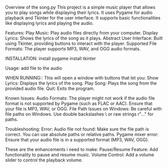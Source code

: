 Overview of the song.py
This project is a simple music player that allows you to play songs while displaying their lyrics. It uses Pygame for audio playback and Tkinter for the user interface. It supports basic functionalities like displaying lyrics and playing the audio.

Features:
Play Music: Play audio files directly from your computer.
Display Lyrics: Shows the lyrics of the song as it plays.
Abstract User Interface: Built using Tkinter, providing buttons to interact with the player.
Supported File Formats: The player supports MP3, WAV, and OGG audio formats.

INSTALLATION:
install pygame
install tkinter

Usage:
add file to the audio

WHEN RUNNING::
This will open a window with buttons that let you:
    Show Lyrics: Displays the lyrics of the song.
    Play Song: Plays the song from the provided audio file.
    Quit: Exits the program.

Known Issues:
   Audio Formats: The player might not work if the audio file format is not supported by Pygame (such as FLAC or AAC). Ensure that your file is MP3, WAV, or OGG.
   File Path Issues on Windows: Be careful with file paths on Windows. Use double backslashes \\ or raw strings r"..." for paths.

Troubleshooting:
  Error: Audio file not found: Make sure the file path is correct. You can use absolute paths or relative paths.
  Pygame mixer error: Ensure that your audio file is in a supported format (MP3, WAV, OGG).

These are the enhancements i need to make:
         Pause/Resume Feature: Add functionality to pause and resume music.
         Volume Control: Add a volume slider to control the playback volume.
